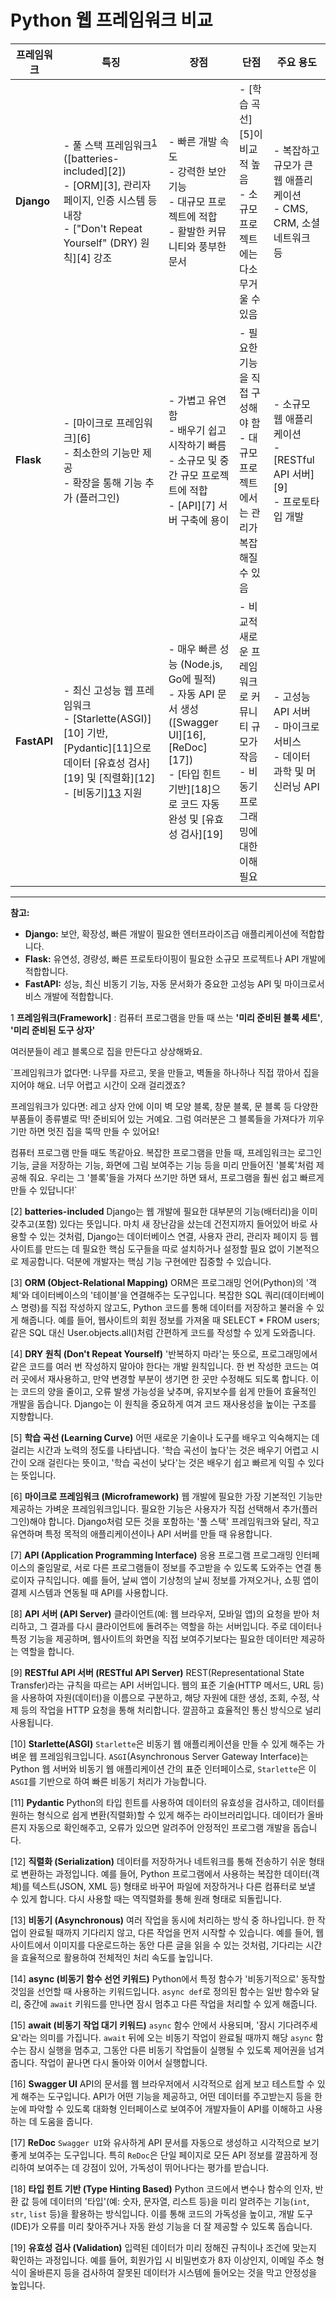 # Python 웹 프레임워크 비교

| 프레임워크       | 특징                                                                                                                                       | 장점                                                                                                                           | 단점                                                    | 주요 용도                                                 |
| ----------- | ---------------------------------------------------------------------------------------------------------------------------------------- | ---------------------------------------------------------------------------------------------------------------------------- | ----------------------------------------------------- | ----------------------------------------------------- |
| **Django**  | - 풀 스택 프레임워크<sup>[1](#프레임워크)</sup> ([batteries-included][2])<br>- [ORM][3], 관리자 페이지, 인증 시스템 등 내장<br>- ["Don't Repeat Yourself" (DRY) 원칙][4] 강조            | - 빠른 개발 속도<br>- 강력한 보안 기능<br>- 대규모 프로젝트에 적합<br>- 활발한 커뮤니티와 풍부한 문서                                                            | - [학습 곡선][5]이 비교적 높음<br>- 소규모 프로젝트에는 다소 무거울 수 있음      | - 복잡하고 규모가 큰 웹 애플리케이션<br>- CMS, CRM, 소셜 네트워크 등        |
| **Flask**   | - [마이크로 프레임워크][6]<br>- 최소한의 기능만 제공<br>- 확장을 통해 기능 추가 (플러그인)                                                                              | - 가볍고 유연함<br>- 배우기 쉽고 시작하기 빠름<br>- 소규모 및 중간 규모 프로젝트에 적합<br>- [API][7] 서버 구축에 용이                                              | - 필요한 기능을 직접 구성해야 함<br>- 대규모 프로젝트에서는 관리가 복잡해질 수 있음    | - 소규모 웹 애플리케이션<br>- [RESTful API 서버][9]<br>- 프로토타입 개발 |
| **FastAPI** | - 최신 고성능 웹 프레임워크<br>- [Starlette(ASGI)][10] 기반, [Pydantic][11]으로 데이터 [유효성 검사][19] 및 [직렬화][12]<br>- [비동기][13]([async][14]/[await][15]) 지원 | - 매우 빠른 성능 (Node.js, Go에 필적)<br>- 자동 API 문서 생성 ([Swagger UI][16], [ReDoc][17])<br>- [타입 힌트 기반][18]으로 코드 자동 완성 및 [유효성 검사][19] | - 비교적 새로운 프레임워크로 커뮤니티 규모가 작음<br>- 비동기 프로그래밍에 대한 이해 필요 | - 고성능 API 서버<br>- 마이크로서비스<br>- 데이터 과학 및 머신러닝 API      |

---

**참고:**

* **Django:** 보안, 확장성, 빠른 개발이 필요한 엔터프라이즈급 애플리케이션에 적합합니다.
* **Flask:** 유연성, 경량성, 빠른 프로토타이핑이 필요한 소규모 프로젝트나 API 개발에 적합합니다.
* **FastAPI:** 성능, 최신 비동기 기능, 자동 문서화가 중요한 고성능 API 및 마이크로서비스 개발에 적합합니다.

<a name="프레임워크">1</a> **프레임워크(Framework]** : 컴퓨터 프로그램을 만들 때 쓰는 **'미리 준비된 블록 세트'**, **'미리 준비된 도구 상자'**

여러분들이 레고 블록으로 집을 만든다고 상상해봐요.

`프레임워크가 없다면: 나무를 자르고, 못을 만들고, 벽돌을 하나하나 직접 깎아서 집을 지어야 해요. 너무 어렵고 시간이 오래 걸리겠죠?

프레임워크가 있다면: 레고 상자 안에 이미 벽 모양 블록, 창문 블록, 문 블록 등 다양한 부품들이 종류별로 딱! 준비되어 있는 거예요. 그럼 여러분은 그 블록들을 가져다가 끼우기만 하면 멋진 집을 뚝딱 만들 수 있어요!

컴퓨터 프로그램 만들 때도 똑같아요. 복잡한 프로그램을 만들 때, 프레임워크는 로그인 기능, 글을 저장하는 기능, 화면에 그림 보여주는 기능 등을 미리 만들어진 '블록'처럼 제공해 줘요. 우리는 그 '블록'들을 가져다 쓰기만 하면 돼서, 프로그램을 훨씬 쉽고 빠르게 만들 수 있답니다!`

[2] **batteries-included**
Django는 웹 개발에 필요한 대부분의 기능(배터리)을 이미 갖추고(포함) 있다는 뜻입니다. 마치 새 장난감을 샀는데 건전지까지 들어있어 바로 사용할 수 있는 것처럼, Django는 데이터베이스 연결, 사용자 관리, 관리자 페이지 등 웹사이트를 만드는 데 필요한 핵심 도구들을 따로 설치하거나 설정할 필요 없이 기본적으로 제공합니다. 덕분에 개발자는 핵심 기능 구현에만 집중할 수 있습니다.

[3] **ORM (Object-Relational Mapping)**
ORM은 프로그래밍 언어(Python)의 '객체'와 데이터베이스의 '테이블'을 연결해주는 도구입니다. 복잡한 SQL 쿼리(데이터베이스 명령)를 직접 작성하지 않고도, Python 코드를 통해 데이터를 저장하고 불러올 수 있게 해줍니다. 예를 들어, 웹사이트의 회원 정보를 가져올 때 SELECT * FROM users; 같은 SQL 대신 User.objects.all()처럼 간편하게 코드를 작성할 수 있게 도와줍니다.

[4] **DRY 원칙 (Don't Repeat Yourself)**
'반복하지 마라'는 뜻으로, 프로그래밍에서 같은 코드를 여러 번 작성하지 말아야 한다는 개발 원칙입니다. 한 번 작성한 코드는 여러 곳에서 재사용하고, 만약 변경할 부분이 생기면 한 곳만 수정해도 되도록 합니다. 이는 코드의 양을 줄이고, 오류 발생 가능성을 낮추며, 유지보수를 쉽게 만들어 효율적인 개발을 돕습니다. Django는 이 원칙을 중요하게 여겨 코드 재사용성을 높이는 구조를 지향합니다.

[5] **학습 곡선 (Learning Curve)**
어떤 새로운 기술이나 도구를 배우고 익숙해지는 데 걸리는 시간과 노력의 정도를 나타냅니다. '학습 곡선이 높다'는 것은 배우기 어렵고 시간이 오래 걸린다는 뜻이고, '학습 곡선이 낮다'는 것은 배우기 쉽고 빠르게 익힐 수 있다는 뜻입니다.

[6] **마이크로 프레임워크 (Microframework)**
웹 개발에 필요한 가장 기본적인 기능만 제공하는 가벼운 프레임워크입니다. 필요한 기능은 사용자가 직접 선택해서 추가(플러그인)해야 합니다. Django처럼 모든 것을 포함하는 '풀 스택' 프레임워크와 달리, 작고 유연하며 특정 목적의 애플리케이션이나 API 서버를 만들 때 유용합니다.

[7] **API (Application Programming Interface)**
응용 프로그램 프로그래밍 인터페이스의 줄임말로, 서로 다른 프로그램들이 정보를 주고받을 수 있도록 도와주는 연결 통로이자 규칙입니다. 예를 들어, 날씨 앱이 기상청의 날씨 정보를 가져오거나, 쇼핑 앱이 결제 시스템과 연동될 때 API를 사용합니다.

[8] **API 서버 (API Server)**
클라이언트(예: 웹 브라우저, 모바일 앱)의 요청을 받아 처리하고, 그 결과를 다시 클라이언트에 돌려주는 역할을 하는 서버입니다. 주로 데이터나 특정 기능을 제공하며, 웹사이트의 화면을 직접 보여주기보다는 필요한 데이터만 제공하는 역할을 합니다.

[9] **RESTful API 서버 (RESTful API Server)**
REST(Representational State Transfer)라는 규칙을 따르는 API 서버입니다. 웹의 표준 기술(HTTP 메서드, URL 등)을 사용하여 자원(데이터)을 이름으로 구분하고, 해당 자원에 대한 생성, 조회, 수정, 삭제 등의 작업을 HTTP 요청을 통해 처리합니다. 깔끔하고 효율적인 통신 방식으로 널리 사용됩니다.

[10] **Starlette(ASGI)**
`Starlette`은 비동기 웹 애플리케이션을 만들 수 있게 해주는 가벼운 웹 프레임워크입니다. `ASGI`(Asynchronous Server Gateway Interface)는 Python 웹 서버와 비동기 웹 애플리케이션 간의 표준 인터페이스로, `Starlette`은 이 `ASGI`를 기반으로 하여 빠른 비동기 처리가 가능합니다.

[11] **Pydantic**
Python의 타입 힌트를 사용하여 데이터의 유효성을 검사하고, 데이터를 원하는 형식으로 쉽게 변환(직렬화)할 수 있게 해주는 라이브러리입니다. 데이터가 올바른지 자동으로 확인해주고, 오류가 있으면 알려주어 안정적인 프로그램 개발을 돕습니다.

[12] **직렬화 (Serialization)**
데이터를 저장하거나 네트워크를 통해 전송하기 쉬운 형태로 변환하는 과정입니다. 예를 들어, Python 프로그램에서 사용하는 복잡한 데이터(객체)를 텍스트(JSON, XML 등) 형태로 바꾸어 파일에 저장하거나 다른 컴퓨터로 보낼 수 있게 합니다. 다시 사용할 때는 역직렬화를 통해 원래 형태로 되돌립니다.

[13] **비동기 (Asynchronous)**
여러 작업을 동시에 처리하는 방식 중 하나입니다. 한 작업이 완료될 때까지 기다리지 않고, 다른 작업을 먼저 시작할 수 있습니다. 예를 들어, 웹사이트에서 이미지를 다운로드하는 동안 다른 글을 읽을 수 있는 것처럼, 기다리는 시간을 효율적으로 활용하여 전체적인 처리 속도를 높입니다.

[14] **async (비동기 함수 선언 키워드)**
Python에서 특정 함수가 '비동기적으로' 동작할 것임을 선언할 때 사용하는 키워드입니다. `async def`로 정의된 함수는 일반 함수와 달리, 중간에 `await` 키워드를 만나면 잠시 멈추고 다른 작업을 처리할 수 있게 해줍니다.

[15] **await (비동기 작업 대기 키워드)**
`async` 함수 안에서 사용되며, '잠시 기다려주세요'라는 의미를 가집니다. `await` 뒤에 오는 비동기 작업이 완료될 때까지 해당 `async` 함수는 잠시 실행을 멈추고, 그동안 다른 비동기 작업들이 실행될 수 있도록 제어권을 넘겨줍니다. 작업이 끝나면 다시 돌아와 이어서 실행합니다.

[16] **Swagger UI**
API의 문서를 웹 브라우저에서 시각적으로 쉽게 보고 테스트할 수 있게 해주는 도구입니다. API가 어떤 기능을 제공하고, 어떤 데이터를 주고받는지 등을 한눈에 파악할 수 있도록 대화형 인터페이스로 보여주어 개발자들이 API를 이해하고 사용하는 데 도움을 줍니다.

[17] **ReDoc**
`Swagger UI`와 유사하게 API 문서를 자동으로 생성하고 시각적으로 보기 좋게 보여주는 도구입니다. 특히 `ReDoc`은 단일 페이지로 모든 API 정보를 깔끔하게 정리하여 보여주는 데 강점이 있어, 가독성이 뛰어나다는 평가를 받습니다.

[18] **타입 힌트 기반 (Type Hinting Based)**
Python 코드에서 변수나 함수의 인자, 반환 값 등에 데이터의 '타입'(예: 숫자, 문자열, 리스트 등)을 미리 알려주는 기능(`int`, `str`, `list` 등)을 활용하는 방식입니다. 이를 통해 코드의 가독성을 높이고, 개발 도구(IDE)가 오류를 미리 찾아주거나 자동 완성 기능을 더 잘 제공할 수 있도록 돕습니다.

[19] **유효성 검사 (Validation)**
입력된 데이터가 미리 정해진 규칙이나 조건에 맞는지 확인하는 과정입니다. 예를 들어, 회원가입 시 비밀번호가 8자 이상인지, 이메일 주소 형식이 올바른지 등을 검사하여 잘못된 데이터가 시스템에 들어오는 것을 막고 안정성을 높입니다.